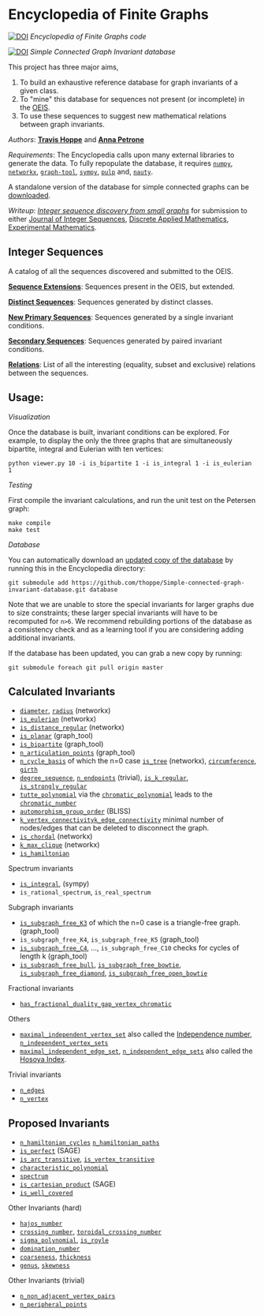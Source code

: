 Encyclopedia of Finite Graphs
=============================
[![DOI](https://zenodo.org/badge/5198/thoppe/Encyclopedia-of-Finite-Graphs.png)](http://dx.doi.org/10.5281/zenodo.10954) 
_Encyclopedia of Finite Graphs code_

[![DOI](https://zenodo.org/badge/doi/10.5281/zenodo.11280.png)](http://dx.doi.org/10.5281/zenodo.11280)
_Simple Connected Graph Invariant database_

This project has three major aims, 

1. To build an exhaustive reference database for graph invariants of a given class. 
2. To "mine" this database for sequences not present (or incomplete) in the [OEIS](https://oeis.org/). 
3. To use these sequences to suggest new mathematical relations between graph invariants.

*Authors*: 
[**Travis Hoppe**](https://github.com/thoppe) and
[**Anna Petrone**](https://github.com/ampetr) 

*Requirements*: 
The Encyclopedia calls upon many external libraries to generate the data.
To fully repopulate the database, it requires 
[`numpy`](http://www.numpy.org/),
[`networkx`](https://networkx.github.io/),
[`graph-tool`](http://graph-tool.skewed.de/),
[`sympy`](http://sympy.org/en/index.html),
[`pulp`](http://code.google.com/p/pulp-or/) and,
[`nauty`](http://cs.anu.edu.au/~bdm/nauty/).

A standalone version of the database for simple connected graphs can be [downloaded](http://dx.doi.org/10.5281/zenodo.11203). 

*Writeup*: 
[_Integer sequence discovery from small graphs_](report/report.tex) for submission to either [Journal of Integer Sequences](https://cs.uwaterloo.ca/journals/JIS/), [Discrete Applied Mathematics](http://www.journals.elsevier.com/discrete-applied-mathematics/), [Experimental Mathematics](http://www.tandfonline.com/loi/uexm20).

## Integer Sequences

A catalog of all the sequences discovered and submitted to the OEIS.

[**Sequence Extensions**](verification/submission_ext.md): 
Sequences present in the OEIS, but extended.

[**Distinct Sequences**](verification/distinct.md):
Sequences generated by distinct classes.

[**New Primary Sequences**](verification/submission_lvl1.md):
Sequences generated by a single invariant conditions.

[**Secondary Sequences**](verification/submission_lvl2.md):
Sequences generated by paired invariant conditions.

[**Relations**](verification/relations.md):
List of all the interesting (equality, subset and exclusive) relations between the sequences.

## Usage:

*Visualization*

Once the database is built, invariant conditions can be explored. For example, to display the only the three graphs that are simultaneously bipartite, integral and Eulerian with ten vertices:

    python viewer.py 10 -i is_bipartite 1 -i is_integral 1 -i is_eulerian 1

*Testing*

First compile the invariant calculations, and run the unit test on the Petersen graph:

    make compile
    make test

*Database*

You can automatically download an [updated copy of the database](https://github.com/thoppe/Simple-connected-graph-invariant-database) by running this in the Encyclopedia directory:

    git submodule add https://github.com/thoppe/Simple-connected-graph-invariant-database.git database

Note that we are unable to store the special invariants for larger graphs due to size constraints; these larger special invariants will have to be recomputed for `n>6`.
We recommend rebuilding portions of the database as a consistency check and as a learning tool if you are considering adding additional invariants. 

If the database has been updated, you can grab a new copy by running:

    git submodule foreach git pull origin master

## Calculated Invariants

+ [`diameter`](http://mathworld.wolfram.com/GraphDiameter.html), [`radius`](http://mathworld.wolfram.com/GraphRadius.html) (networkx)
+ [`is_eulerian`](http://mathworld.wolfram.com/EulerianGraph.html) (networkx)
+ [`is_distance_regular`](http://mathworld.wolfram.com/Distance-RegularGraph.html) (networkx)
+ [`is_planar`](http://mathworld.wolfram.com/PlanarGraph.html) (graph_tool)
+ [`is_bipartite`](http://mathworld.wolfram.com/BipartiteGraph.html) (graph_tool)
+ [`n_articulation_points`](http://mathworld.wolfram.com/ArticulationVertex.html) (graph_tool)
+ [`n_cycle_basis`](http://en.wikipedia.org/wiki/Cycle_space) of which the n=0 case [`is_tree`](http://mathworld.wolfram.com/Tree.html) (networkx), [`circumference`](http://mathworld.wolfram.com/GraphCircumference.html), [`girth`](http://mathworld.wolfram.com/Girth.html)
+ [`degree_sequence`](http://mathworld.wolfram.com/DegreeSequence.html), [`n_endpoints`](http://mathworld.wolfram.com/Endpoint.html) (trivial), [`is_k_regular`](http://mathworld.wolfram.com/RegularGraph.html), [`is_strongly_regular`](http://mathworld.wolfram.com/StronglyRegularGraph.html)
+ [`tutte_polynomial`](http://mathworld.wolfram.com/TuttePolynomial.html) via the [`chromatic_polynomial`](http://mathworld.wolfram.com/ChromaticPolynomial.html) leads to the [`chromatic_number`](http://mathworld.wolfram.com/ChromaticNumber.html)
+ [`automorphism_group_order`](http://mathworld.wolfram.com/GraphAutomorphism.html) (BLISS)
+ [`k_vertex_connectivity`](http://mathworld.wolfram.com/VertexConnectivity.html)[`k_edge_connectivity`](http://mathworld.wolfram.com/EdgeConnectivity.html) minimal number of nodes/edges that can be deleted to disconnect the graph.
+ [`is_chordal`](http://mathworld.wolfram.com/ChordalGraph.html) (networkx)
+ [`k_max_clique`](http://mathworld.wolfram.com/CliqueNumber.html) (networkx)
+ [`is_hamiltonian`](http://mathworld.wolfram.com/HamiltonianGraph.html)

Spectrum invariants

+ [`is_integral`](http://mathworld.wolfram.com/IntegralGraph.html), (sympy)
+ `is_rational_spectrum`, `is_real_spectrum`

Subgraph invariants

+ [`is_subgraph_free_K3`](http://mathworld.wolfram.com/Triangle-FreeGraph.html) of which the n=0 case is a triangle-free graph. (graph_tool)
+ `is_subgraph_free_K4`, `is_subgraph_free_K5` (graph_tool)
+ [`is_subgraph_free_C4`](http://mathworld.wolfram.com/Square-FreeGraph.html), ..., `is_subgraph_free_C10` checks for cycles of length k (graph_tool)
+ [`is_subgraph_free_bull`](http://mathworld.wolfram.com/BullGraph.html), [`is_subgraph_free_bowtie`](http://mathworld.wolfram.com/ButterflyGraph.html), [`is_subgraph_free_diamond`](http://mathworld.wolfram.com/DiamondGraph.html), [`is_subgraph_free_open_bowtie`]()

Fractional invariants

+ [`has_fractional_duality_gap_vertex_chromatic`](http://en.wikipedia.org/wiki/Fractional_coloring)

Others

+ [`maximal_independent_vertex_set`](http://mathworld.wolfram.com/IndependentVertexSet.html) also called the [Independence number](http://mathworld.wolfram.com/IndependenceNumber.html), [`n_independent_vertex_sets`](http://mathworld.wolfram.com/IndependentVertexSet.html)
+ [`maximal_independent_edge_set`](http://mathworld.wolfram.com/MaximumIndependentEdgeSet.html), [`n_independent_edge_sets`](http://mathworld.wolfram.com/IndependentEdgeSet.html) also called the [Hosoya Index](http://mathworld.wolfram.com/HosoyaIndex.html).

Trivial invariants

+ [`n_edges`](http://mathworld.wolfram.com/EdgeCount.html)
+ [`n_vertex`](http://mathworld.wolfram.com/VertexCount.html)

## Proposed Invariants

+ [`n_hamiltonian_cycles`](http://mathworld.wolfram.com/HamiltonianCycle.html) [`n_hamiltonian_paths`](http://mathworld.wolfram.com/HamiltonianPath.html)
+ [`is_perfect`](http://mathworld.wolfram.com/PerfectGraph.html) (SAGE)
+ [`is_arc_transitive`](http://mathworld.wolfram.com/Arc-TransitiveGraph.html), [`is_vertex_transitive`](http://mathworld.wolfram.com/Vertex-TransitiveGraph.html)
+ [`characteristic_polynomial`](http://mathworld.wolfram.com/CharacteristicPolynomial.html)
+ [`spectrum`](http://mathworld.wolfram.com/GraphSpectrum.html)
+ [`is_cartesian_product`](mathworld.wolfram.com/GraphCartesianProduct.html) (SAGE)
+ [`is_well_covered`](http://mathworld.wolfram.com/Well-CoveredGraph.html)

Other Invariants (hard)

+ [`hajos_number`](http://mathworld.wolfram.com/HajosNumber.html)
+ [`crossing_number`](http://mathworld.wolfram.com/GraphCrossingNumber.html), [`toroidal_crossing_number`](http://mathworld.wolfram.com/ToroidalCrossingNumber.html)
+ [`sigma_polynomial`](http://mathworld.wolfram.com/SigmaPolynomial.html), [`is_royle`](http://mathworld.wolfram.com/RoyleGraphs.html)
+ [`domination_number`](http://mathworld.wolfram.com/DominationNumber.html)
+ [`coarseness`](http://mathworld.wolfram.com/GraphCoarseness.html), [`thickness`](http://mathworld.wolfram.com/GraphThickness.html)
+ [`genus`](http://mathworld.wolfram.com/GraphGenus.html), [`skewness`](http://mathworld.wolfram.com/GraphSkewness.html)

Other Invariants (trivial)
+ [`n_non_adjacent_vertex_pairs`](http://mathworld.wolfram.com/NonadjacentVertexPairs.html)
+ [`n_peripheral_points`](http://mathworld.wolfram.com/PeripheralPoint.html)

